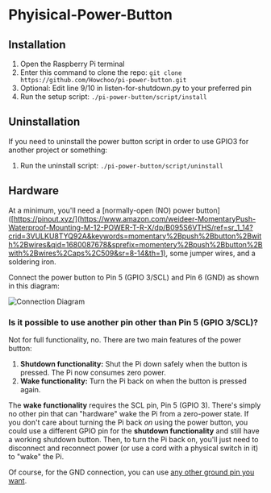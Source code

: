# Phyisical-Power-Button
## Installation

1. Open the Raspberry Pi terminal
1. Enter this command to clone the repo: `git clone https://github.com/Howchoo/pi-power-button.git`
1. Optional: Edit line 9/10 in listen-for-shutdown.py to your preferred pin
1. Run the setup script: `./pi-power-button/script/install`

## Uninstallation

If you need to uninstall the power button script in order to use GPIO3 for another project or something:

1. Run the uninstall script: `./pi-power-button/script/uninstall`

## Hardware

At a minimum, you'll need a [normally-open (NO) power button]([https://pinout.xyz/](https://www.amazon.com/weideer-MomentaryPush-Waterproof-Mounting-M-12-POWER-T-R-X/dp/B095S6VTHS/ref=sr_1_14?crid=3VULKU8TYQ92A&keywords=momentary%2Bpush%2Bbutton%2Bwith%2Bwires&qid=1680087678&sprefix=momentery%2Bpush%2Bbutton%2Bwith%2Bwires%2Caps%2C509&sr=8-14&th=1), some jumper wires, and a soldering iron.

Connect the power button to Pin 5 (GPIO 3/SCL) and Pin 6 (GND) as shown in this diagram:

![Connection Diagram](https://raw.githubusercontent.com/Howchoo/pi-power-button/master/diagrams/pinout.png)

### Is it possible to use another pin other than Pin 5 (GPIO 3/SCL)?

Not for full functionality, no. There are two main features of the power button:

1. **Shutdown functionality:** Shut the Pi down safely when the button is pressed. The Pi now consumes zero power.
1. **Wake functionality:** Turn the Pi back on when the button is pressed again.

The **wake functionality** requires the SCL pin, Pin 5 (GPIO 3). There's simply no other pin that can "hardware" wake the Pi from a zero-power state. If you don't care about turning the Pi back _on_ using the power button, you could use a different GPIO pin for the **shutdown functionality** and still have a working shutdown button. Then, to turn the Pi back on, you'll just need to disconnect and reconnect power (or use a cord with a physical switch in it) to "wake" the Pi.

Of course, for the GND connection, you can use [any other ground pin you want](https://pinout.xyz/).
